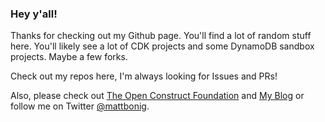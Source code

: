 ### Hey y'all!

Thanks for checking out my Github page. You'll find a lot of random stuff here. You'll likely see a lot of CDK projects and some DynamoDB sandbox projects. Maybe a few forks. 

Check out my repos here, I'm always looking for Issues and PRs!

Also, please check out [The Open Construct Foundation](openconstructfoundation.org) and [My Blog](matthewbonig.com) or follow me on Twitter [@mattbonig](https://twitter.com/mattbonig).
